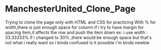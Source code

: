 # ManchesterUnited_Clone_Page
Trying to clone the page only with HTML and CSS for practicing
With % for width,there is just enough space for column if i try to have margin for spacing item,it affects the row and push the item down
ex: i use width : 33.33333% if i changed to 30% ,there would be enough space but that's not what i really want so i kinda confused
is it possible i'm kinda newbie
